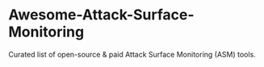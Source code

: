 # Awesome-Attack-Surface-Monitoring
Curated list of open-source &amp; paid Attack Surface Monitoring (ASM) tools.
